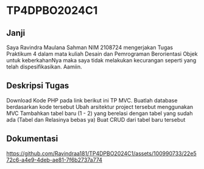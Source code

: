 # TP4DPBO2024C1

## Janji
Saya Ravindra Maulana Sahman NIM 2108724 mengerjakan Tugas Praktikum 4 dalam mata kuliah Desain dan Pemrograman Berorientasi Objek untuk keberkahanNya maka saya tidak melakukan kecurangan seperti yang telah dispesifikasikan. Aamiin.

## Deskripsi Tugas
Download Kode PHP pada link berikut ini TP MVC.
Buatlah database berdasarkan kode tersebut
Ubah arsitektur project tersebut menggunakan MVC
Tambahkan tabel baru (1 - 2) yang berelasi dengan tabel yang sudah ada
(Tabel dan Relasinya bebas ya)
Buat CRUD dari tabel  baru tersebut


## Dokumentasi
https://github.com/Ravindraa181/TP4DPBO2024C1/assets/100990733/22e572c6-a4e9-4deb-ae81-7f6b2737a774

